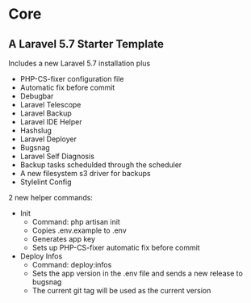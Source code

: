 # Core
## A Laravel 5.7 Starter Template

Includes a new Laravel 5.7 installation plus

- PHP-CS-fixer configuration file
- Automatic fix before commit
- Debugbar
- Laravel Telescope
- Laravel Backup
- Laravel IDE Helper
- Hashslug
- Laravel Deployer
- Bugsnag
- Laravel Self Diagnosis
- Backup tasks schedulded through the scheduler
- A new filesystem s3 driver for backups
- Stylelint Config

2 new helper commands:

- Init
    - Command: php artisan init
    - Copies .env.example to .env
    - Generates app key
    - Sets up PHP-CS-fixer automatic fix before commit
- Deploy Infos
    - Command: deploy:infos
    - Sets the app version in the .env file and sends a new release to bugsnag
    - The current git tag will be used as the current version
